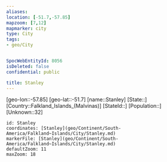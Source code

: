 ```yaml
---
aliases: 
location: [-51.7,-57.85]
mapzoom: [7,12] 
mapmarker: city 
type: City
tags:
- geo/City


SpocWebEntityId: 8056
isDeleted: false
confidential: public

title: Stanley
---
```

[geo-lon::-57.85]
[geo-lat::-51.7]
[name::Stanley]
[State::]
[Country::Falkland_Islands_(Malvinas)]
[StateId::]
[Population::]
[Unknown::32]


```leaflet
id: Stanley
coordinates: [Stanley](geo/Continent/South-America/Falkland~Islands/City/Stanley.md)
markerFile: [Stanley](geo/Continent/South-America/Falkland~Islands/City/Stanley.md)
defaultZoom: 11 
maxZoom: 18
```


